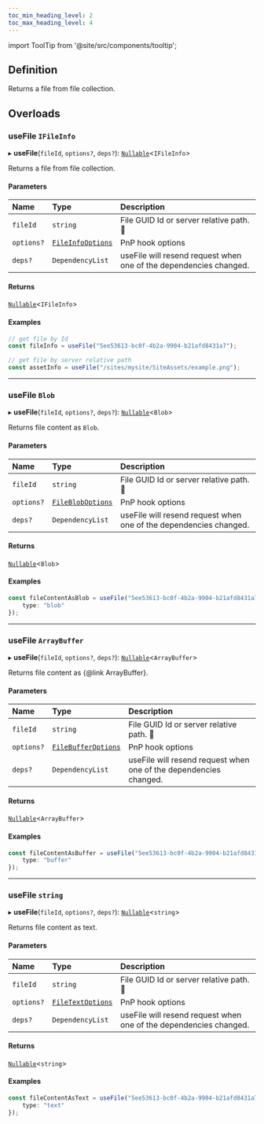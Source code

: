 ```yaml
---
toc_min_heading_level: 2
toc_max_heading_level: 4
---
```


import ToolTip from '@site/src/components/tooltip';

## Definition

Returns a file from file collection.

## Overloads

### useFile `IFileInfo`

▸ **useFile**(`fileId`, `options?`, `deps?`): [`Nullable`](../Types/NullableT.md)<`IFileInfo`\>

Returns a file from file collection.

#### Parameters

| Name | Type | Description |
| :------ | :------ | :------ |
| `fileId` | `string` | File GUID Id or server relative path. <ToolTip text="Changing the value repeats request">🚩</ToolTip> |
| `options?` | [`FileInfoOptions`](../Interfaces/FileInfoOptions.md) | PnP hook options |
| `deps?` | `DependencyList` | useFile will resend request when one of the dependencies changed. |

#### Returns

[`Nullable`](../Types/NullableT.md)<`IFileInfo`\>

#### Examples

```typescript
// get file by Id
const fileInfo = useFile("5ee53613-bc0f-4b2a-9904-b21afd8431a7");

// get file by server relative path
const assetInfo = useFile("/sites/mysite/SiteAssets/example.png");
```


------------


### useFile `Blob`

▸ **useFile**(`fileId`, `options?`, `deps?`): [`Nullable`](../Types/NullableT.md)<`Blob`\>

Returns file content as `Blob`.

#### Parameters

| Name | Type | Description |
| :------ | :------ | :------ |
| `fileId` | `string` | File GUID Id or server relative path. <ToolTip text="Changing the value repeats request">🚩</ToolTip> |
| `options?` | [`FileBlobOptions`](../Interfaces/FileBlobOptions.md) | PnP hook options |
| `deps?` | `DependencyList` | useFile will resend request when one of the dependencies changed. |

#### Returns

[`Nullable`](../Types/NullableT.md)<`Blob`\>

#### Examples

```typescript
const fileContentAsBlob = useFile("5ee53613-bc0f-4b2a-9904-b21afd8431a7", {
	type: "blob"
});
```


-------


### useFile `ArrayBuffer`

▸ **useFile**(`fileId`, `options?`, `deps?`): [`Nullable`](../Types/NullableT.md)<`ArrayBuffer`\>

Returns file content as {@link ArrayBuffer}.

#### Parameters

| Name | Type | Description |
| :------ | :------ | :------ |
| `fileId` | `string` | File GUID Id or server relative path. <ToolTip text="Changing the value repeats request">🚩</ToolTip> |
| `options?` | [`FileBufferOptions`](../Interfaces/FileBufferOptions.md) | PnP hook options |
| `deps?` | `DependencyList` | useFile will resend request when one of the dependencies changed. |

#### Returns

[`Nullable`](../Types/NullableT.md)<`ArrayBuffer`\>

#### Examples

```typescript
const fileContentAsBuffer = useFile("5ee53613-bc0f-4b2a-9904-b21afd8431a7", {
	type: "buffer"
});
```


---------


### useFile `string`

▸ **useFile**(`fileId`, `options?`, `deps?`): [`Nullable`](../Types/NullableT.md)<`string`\>

Returns file content as text.

#### Parameters

| Name | Type | Description |
| :------ | :------ | :------ |
| `fileId` | `string` | File GUID Id or server relative path. <ToolTip text="Changing the value repeats request">🚩</ToolTip> |
| `options?` | [`FileTextOptions`](../Interfaces/FileTextOptions.md) | PnP hook options |
| `deps?` | `DependencyList` | useFile will resend request when one of the dependencies changed. |

#### Returns

[`Nullable`](../Types/NullableT.md)<`string`\>

#### Examples

```typescript
const fileContentAsText = useFile("5ee53613-bc0f-4b2a-9904-b21afd8431a7", {
	type: "text"
});
```